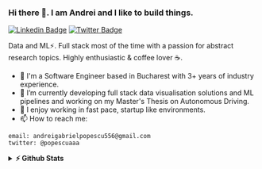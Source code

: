 ### Hi there 👋. I am Andrei and I like to build things. 

[![Linkedin Badge](https://img.shields.io/badge/-LinkedIn-0e76a8?style=flat-square&logo=Linkedin&logoColor=white)](https://www.linkedin.com/in/andrei-gabriel-popescu/)
[![Twitter Badge](https://img.shields.io/badge/-Twitter-00acee?style=flat-square&logo=Twitter&logoColor=white)](https://twitter.com/popescuaaa)

Data and ML⚡️. Full stack most of the time with a passion for abstract research topics. Highly enthusiastic & coffee lover ☕. 


- 🔭 I'm a Software Engineer based in Bucharest with 3+ years of industry experience.
- 🌱 I’m currently developing full stack data visualisation solutions and ML pipelines and working on my Master's Thesis on Autonomous Driving.
- 🚀 I enjoy working in fast pace, startup like environments.
- 📫 How to reach me:

```
email: andreigabrielpopescu556@gmail.com
twitter: @popescuaaa
```

<details>	
  <summary><b>⚡ Github Stats</b></summary>

  <br />
  <img height="180em" src="https://github-readme-stats.vercel.app/api?username=popescuaaa&show_icons=true&hide_border=true&&count_private=true&include_all_commits=true" />
  <img height="180em" src="https://github-readme-stats.vercel.app/api/top-langs/?username=popescuaaa&show_icons=true&hide_border=true&layout=compact&langs_count=8"/>
</details>




